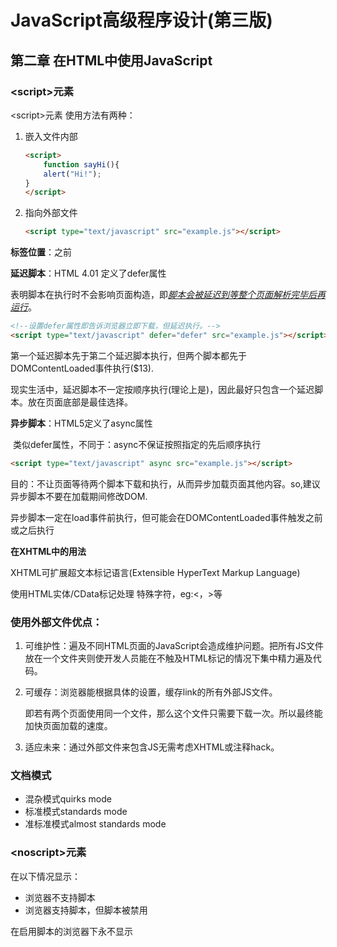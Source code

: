 # JavaScript高级程序设计(第三版)

## 第二章  在HTML中使用JavaScript

### **\<script>元素**

\<script>元素 使用方法有两种：

1. 嵌入文件内部

   ```html
   <script>
       function sayHi(){
       alert("Hi!");
   }
   </script>    
   ```

2. 指向外部文件

   ```html
   <script type="text/javascript" src="example.js"></script>
   ```

**标签位置**：</body>之前

**延迟脚本**：HTML 4.01 定义了defer属性

​				表明脚本在执行时不会影响页面构造，即<u>*脚本会被延迟到等整个页面解析完毕后再运行*</u>。

```html
<!--设置defer属性即告诉浏览器立即下载，但延迟执行。-->
<script type="text/javascript" defer="defer" src="example.js"></script>
```

​		第一个延迟脚本先于第二个延迟脚本执行，但两个脚本都先于DOMContentLoaded事件执行($13).

现实生活中，延迟脚本不一定按顺序执行(理论上是)，因此最好只包含一个延迟脚本。放在页面底部是最佳选择。

**异步脚本**：HTML5定义了async属性

​				 类似defer属性，不同于：async不保证按照指定的先后顺序执行

```html
<script type="text/javascript" async src="example.js"></script>
```

目的：不让页面等待两个脚本下载和执行，从而异步加载页面其他内容。so,建议异步脚本不要在加载期间修改DOM.

​		异步脚本一定在load事件前执行，但可能会在DOMContentLoaded事件触发之前或之后执行

**在XHTML中的用法**

XHTML可扩展超文本标记语言(Extensible HyperText Markup Language)

使用HTML实体/CData标记处理 特殊字符，eg:<，>等

### 使用外部文件优点：

1. 可维护性：遍及不同HTML页面的JavaScript会造成维护问题。把所有JS文件放在一个文件夹则使开发人员能在不触及HTML标记的情况下集中精力遍及代码。

2. 可缓存：浏览器能根据具体的设置，缓存link的所有外部JS文件。

   ​			 即若有两个页面使用同一个文件，那么这个文件只需要下载一次。所以最终能加快页面加载的速度。

3. 适应未来：通过外部文件来包含JS无需考虑XHTML或注释hack。

### 文档模式

- 混杂模式quirks mode
- 标准模式standards mode
- 准标准模式almost standards mode

### \<noscript>元素

在以下情况显示：

- 浏览器不支持脚本
- 浏览器支持脚本，但脚本被禁用

在启用脚本的浏览器下永不显示